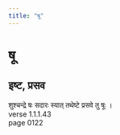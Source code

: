 ```yaml
---
title: "षू"
---
```


# षू
## इष्ट, प्रसव
शुश्चन्द्रे षः सदारः स्यात् तथेष्टे प्रसवे तु षूः ।<BR>verse 1.1.1.43<BR>page 0122

